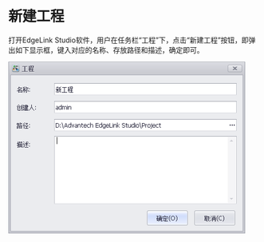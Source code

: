 # 新建工程　


打开EdgeLink Studio软件，用户在任务栏“工程”下，点击“新建工程”按钮，即弹出如下显示框，键入对应的名称、存放路径和描述，确定即可。　

![](newproject.png)